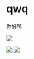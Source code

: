 # qwq
你好鸭  
  
![](寄.gif)

![](https://github-readme-stats.vercel.app/api?username=Slouchwind&theme=dark)
![](https://github-profile-summary-cards.vercel.app/api/cards/profile-details?username=Slouchwind)
